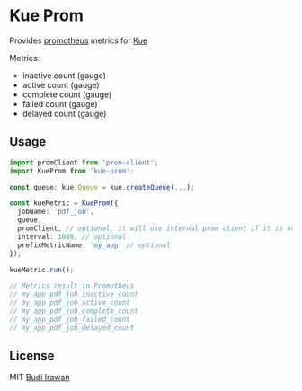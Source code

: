 # Kue Prom
Provides [promotheus](https://prometheus.io/) metrics for [Kue](https://github.com/Automattic/kue)

Metrics:
- inactive count (gauge)
- active count (gauge)
- complete count (gauge)
- failed count (gauge)
- delayed count (gauge)

## Usage
```typescript
import promClient from 'prom-client';
import KueProm from 'kue-prom';

const queue: kue.Queue = kue.createQueue(...);

const kueMetric = KueProm({
  jobName: 'pdf_job',
  queue,
  promClient, // optional, it will use internal prom client if it is not given
  interval: 1000, // optional
  prefixMetricName: 'my_app' // optional
});

kueMetric.run();

// Metrics result in Promotheus
// my_app_pdf_job_inactive_count
// my_app_pdf_job_active_count
// my_app_pdf_job_complete_count
// my_app_pdf_job_failed_count
// my_app_pdf_job_delayed_count
```

## License
MIT [Budi Irawan](https://github.com/deerawan)